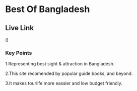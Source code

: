 # Best Of Bangladesh

## Live Link
()

### Key Points
1.Representing best sight & attraction in Bangladesh.

2.This site recomended by popular guide books, and beyond.

3.It makes tourlife more eassier and low budget friendly.